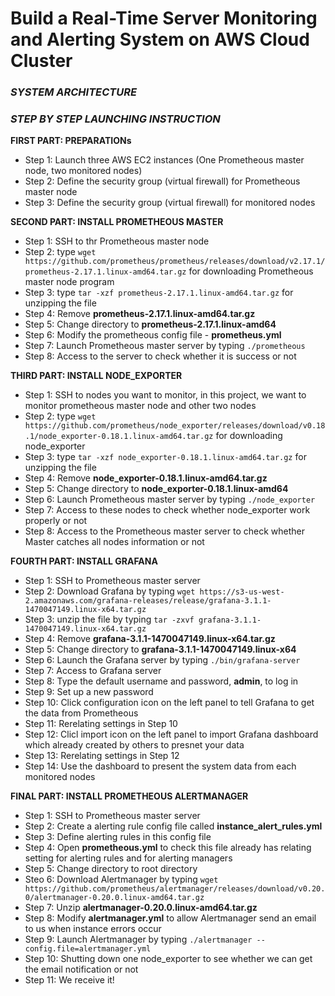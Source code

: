 

# Build a Real-Time Server Monitoring and Alerting System on AWS Cloud Cluster


### *SYSTEM ARCHITECTURE*


### *STEP BY STEP LAUNCHING INSTRUCTION*

**FIRST PART: PREPARATIONs**
- Step 1: Launch three AWS EC2 instances (One Prometheous master node, two monitored nodes)
- Step 2: Define the security group (virtual firewall) for Prometheous master node
- Step 3: Define the security group (virtual firewall) for monitored nodes

**SECOND PART: INSTALL PROMETHEOUS MASTER**
- Step 1: SSH to thr Prometheous master node
- Step 2: type `wget https://github.com/prometheus/prometheus/releases/download/v2.17.1/prometheus-2.17.1.linux-amd64.tar.gz` for downloading Prometheous master node program
- Step 3: type `tar -xzf prometheus-2.17.1.linux-amd64.tar.gz` for unzipping the file
- Step 4: Remove **prometheus-2.17.1.linux-amd64.tar.gz**
- Step 5: Change directory to **prometheus-2.17.1.linux-amd64**
- Step 6: Modify the prometheous config file - **prometheus.yml**
- Step 7: Launch Prometheous master server by typing `./prometheous`
- Step 8: Access to the server to check whether it is success or not


**THIRD PART: INSTALL NODE_EXPORTER**
- Step 1: SSH to nodes you want to monitor, in this project, we want to monitor prometheous master node and other two nodes
- Step 2: type `wget https://github.com/prometheus/node_exporter/releases/download/v0.18.1/node_exporter-0.18.1.linux-amd64.tar.gz` for downloading node_exporter
- Step 3: type `tar -xzf node_exporter-0.18.1.linux-amd64.tar.gz` for unzipping the file
- Step 4: Remove **node_exporter-0.18.1.linux-amd64.tar.gz**
- Step 5: Change directory to **node_exporter-0.18.1.linux-amd64**
- Step 6: Launch Prometheous master server by typing `./node_exporter`
- Step 7: Access to these nodes to check whether node_exporter work properly or not
- Step 8: Access to the Prometheous master server to check whether Master catches all nodes information or not

**FOURTH PART: INSTALL GRAFANA**
- Step 1: SSH to Prometheous master server
- Step 2: Download Grafana by typing `wget https://s3-us-west-2.amazonaws.com/grafana-releases/release/grafana-3.1.1-1470047149.linux-x64.tar.gz`
- Step 3: unzip the file by typing `tar -zxvf grafana-3.1.1-1470047149.linux-x64.tar.gz`
- Step 4: Remove **grafana-3.1.1-1470047149.linux-x64.tar.gz**
- Step 5: Change directory to **grafana-3.1.1-1470047149.linux-x64**
- Step 6: Launch the Grafana server by typing `./bin/grafana-server`
- Step 7: Access to Grafana server
- Step 8: Type the default username and password, **admin**, to log in
- Step 9: Set up a new password
- Step 10: Click configuration icon on the left panel to tell Grafana to get the data from Prometheous
- Step 11: Rerelating settings in Step 10
- Step 12: Clicl import icon on the left panel to import Grafana dashboard which already created by others to presnet your data
- Step 13: Rerelating settings in Step 12
- Step 14: Use the dashboard to present the system data from each monitored nodes

**FINAL PART: INSTALL PROMETHEOUS ALERTMANAGER**
- Step 1: SSH to Prometheous master server
- Step 2: Create a alerting rule config file called **instance_alert_rules.yml**
- Step 3: Define alerting rules in this config file
- Step 4: Open **prometheous.yml** to check this file already has relating setting for alerting rules and for alerting managers
- Step 5: Change directory to root directory
- Steo 6: Download Alertmanager by typing `wget https://github.com/prometheus/alertmanager/releases/download/v0.20.0/alertmanager-0.20.0.linux-amd64.tar.gz`
- Step 7: Unzip **alertmanager-0.20.0.linux-amd64.tar.gz**
- Step 8: Modify **alertmanager.yml** to allow Alertmanager send an email to us when instance errors occur
- Step 9: Launch Alertmanager by typing `./alertmanager --config.file=alertmanager.yml`
- Step 10: Shutting down one node_exporter to see whether we can get the email notification or not
- Step 11: We receive it!
